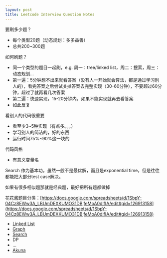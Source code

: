 ```yaml
---
layout: post
title: Leetcode Interview Question Notes
---
```


要刷多少题？

- 每个类型20题（动态规划：多多益善）
- 总共200~300题

如何刷题？

- 同一个类型的题目一起刷，e.g. 周一：tree/linked list，周二：搜索，周三：动态规划...
- 第一遍：5分钟想不出来就看答案（没有人一开始就会算法，都是通过学习别人的），看完答案之后尝试关掉答案去完整实现（30-60分钟），不要超过60分钟，超过了就再看几次答案
- 第二遍：快速实现，15-20分钟内，如果不能实现就再去看答案
- 如此反复

看别人的代码很重要

- 看至少3~5种实现（有点多。。。）
- 学习别人的简洁的，好的东西
- 运行时间75%~90%这一块的

代码风格

- 有意义变量名

Search 作为基本功，虽然一般不是最优解，而且是exponential time，但是往往都能把大部分test case解决。

如果有很多相似题那就是经典题，最好把所有题都做掉

花花酱题目分类：[https://docs.google.com/spreadsheets/d/1SbpY-04Cz8EWw3A_LBUmDEXKUMO31DBjfeMoA0dlfIA/edit#gid=126913158](https://docs.google.com/spreadsheets/d/1SbpY-04Cz8EWw3A_LBUmDEXKUMO31DBjfeMoA0dlfIA/edit#gid=126913158)

- [Linked List](./linkedList)
- [Graph](./graph)
- [Search](./search)
- DP
- ...
- [Akuna](./akuna)